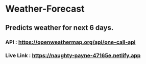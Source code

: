 # Weather-Forecast
## Predicts weather for next 6 days.
### API : https://openweathermap.org/api/one-call-api
### Live Link : https://naughty-payne-47165e.netlify.app
